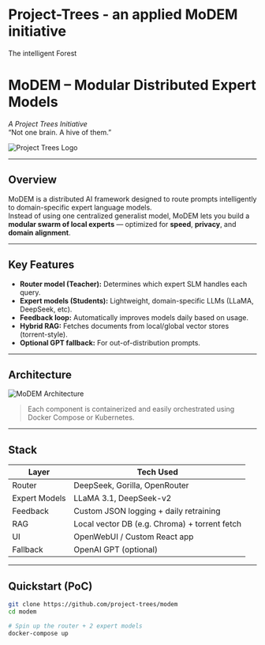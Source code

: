# Project-Trees - an applied MoDEM initiative 
The intelligent Forest

# MoDEM – Modular Distributed Expert Models  
*A Project Trees Initiative*  
“Not one brain. A hive of them.”

![Project Trees Logo](./assets/project-trees-logo.png)

---

## Overview

MoDEM is a distributed AI framework designed to route prompts intelligently to domain-specific expert language models.  
Instead of using one centralized generalist model, MoDEM lets you build a **modular swarm of local experts** — optimized for **speed**, **privacy**, and **domain alignment**.

---

## Key Features

- **Router model (Teacher):** Determines which expert SLM handles each query.
- **Expert models (Students):** Lightweight, domain-specific LLMs (LLaMA, DeepSeek, etc).
- **Feedback loop:** Automatically improves models daily based on usage.
- **Hybrid RAG:** Fetches documents from local/global vector stores (torrent-style).
- **Optional GPT fallback:** For out-of-distribution prompts.

---

## Architecture

![MoDEM Architecture](./assets/modem-architecture.png)

> Each component is containerized and easily orchestrated using Docker Compose or Kubernetes.

---

## Stack

| Layer         | Tech Used                      |
|---------------|--------------------------------|
| Router        | DeepSeek, Gorilla, OpenRouter  |
| Expert Models | LLaMA 3.1, DeepSeek-v2         |
| Feedback      | Custom JSON logging + daily retraining |
| RAG           | Local vector DB (e.g. Chroma) + torrent fetch |
| UI            | OpenWebUI / Custom React app   |
| Fallback      | OpenAI GPT (optional)          |

---

## Quickstart (PoC)

```bash
git clone https://github.com/project-trees/modem
cd modem

# Spin up the router + 2 expert models
docker-compose up
